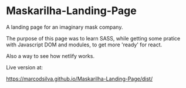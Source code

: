 # Maskarilha-Landing-Page 

A landing page for an imaginary mask company.

The purpose of this page was to learn SASS, while getting some pratice with Javascript DOM and modules, to get more 'ready' for react.

Also a way to see how netlify works. 

Live version at: 

https://marcodsilva.github.io/Maskarilha-Landing-Page/dist/
